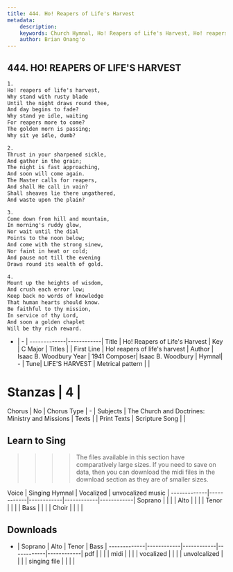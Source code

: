 ```yaml
---
title: 444. Ho! Reapers of Life's Harvest
metadata:
    description: 
    keywords: Church Hymnal, Ho! Reapers of Life's Harvest, Ho! reapers of life's harvest , 
    author: Brian Onang'o
---
```



## 444. HO! REAPERS OF LIFE'S HARVEST

```txt
1.
Ho! reapers of life's harvest, 
Why stand with rusty blade 
Until the night draws round thee, 
And day begins to fade? 
Why stand ye idle, waiting 
For reapers more to come? 
The golden morn is passing; 
Why sit ye idle, dumb? 

2.
Thrust in your sharpened sickle, 
And gather in the grain; 
The night is fast approaching, 
And soon will come again. 
The Master calls for reapers, 
And shall He call in vain? 
Shall sheaves lie there ungathered, 
And waste upon the plain? 

3.
Come down from hill and mountain, 
In morning's ruddy glow, 
Nor wait until the dial 
Points to the noon below; 
And come with the strong sinew, 
Nor faint in heat or cold; 
And pause not till the evening 
Draws round its wealth of gold. 

4.
Mount up the heights of wisdom, 
And crush each error low; 
Keep back no words of knowledge 
That human hearts should know. 
Be faithful to thy mission, 
In service of thy Lord, 
And soon a golden chaplet 
Will be thy rich reward.
```

- |   -  |
-------------|------------|
Title | Ho! Reapers of Life's Harvest |
Key | C Major |
Titles |  |
First Line | Ho! reapers of life's harvest  |
Author | Isaac B. Woodbury
Year | 1941
Composer| Isaac B. Woodbury |
Hymnal|  - |
Tune| LIFE'S HARVEST |
Metrical pattern | |
# Stanzas | 4 |
Chorus | No |
Chorus Type | - |
Subjects | The Church and Doctrines: Ministry and Missions |
Texts |  |
Print Texts | 
Scripture Song |  |
  
## Learn to Sing

>>>> The files available in this section have comparatively large sizes. If you need to save on data, then you can download the midi files in the download section as they are of smaller sizes.

Voice |  Singing Hymnal | Vocalized | unvocalized music |
-------------|------------|------------|------------|------------|
Soprano | | | |
Alto | | | |
Tenor | | | |
Bass | | | |
Choir | | | |

## Downloads

- |  Soprano | Alto | Tenor | Bass |
-------------|------------|------------|------------|------------|
pdf | | | |
midi | | | |
vocalized | | | |
unvolcalized | | | |
singing file | | | |
  